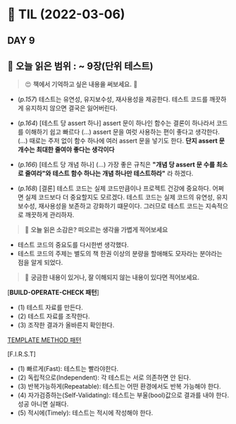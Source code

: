 # :pencil: TIL (2022-03-06)
## DAY 9
:book: 오늘 읽은 범위 : ~ 9장(단위 테스트)
---
> :heart_eyes: **책에서 기억하고 싶은 내용을 써보세요.** :clap:
- (_p.157_) 테스트는 유연성, 유지보수성, 재사용성을 제공한다. 테스트 코드를 깨끗하게 유지하지 않으면 결국은 잃어버린다.


- (_p.164_) [테스트 당 assert 하나] assert 문이 하나인 함수는 결론이 하나라서 코드를 이해하기 쉽고 빠르다
  (...) assert 문을 여럿 사용하는 편이 좋다고 생각한다.(...) 때로는 주저 없이 함수 하나에 여러 assert 문을
넣기도 한다. __단지 assert 문 개수는 최대한 줄여야 좋다는 생각이다__


- (_p.166_) [테스트 당 개념 하나] (...) 가장 좋은 규칙은 __"개념 당 assert 문 수를 최소로 줄여라"와 테스트 함수 하나는 개념 하나만 테스트하라"__ 라 하겠다.
 

- (_p.168_) [결론] 테스트 코드는 실제 코드만큼이나 프로젝트 건강에 중요하다. 어쩌면 실제 코드보다 더 중요할지도 모르겠다.
테스트 코드는 실제 코드의 유연성, 유지보수성, 재사용성을 보존하고 강화하기 떄문이다. 그러므로 테스트 코드는 지속적으로 깨끗하게 관리하자.


> :thinking: **오늘 읽은 소감은? 떠오르는 생각을 가볍게 적어보세요**
- 테스트 코드의 중요도를 다시한번 생각했다.
- 테스트 코드의 주제는 별도의 책 한권 이상의 분량을 할애해도 모자라는 분야라는 점을 알게 되었다.

> :mag_right: **궁금한 내용이 있거나, 잘 이해되지 않는 내용이 있다면 적어보세요.**  

[__BUILD-OPERATE-CHECK 패턴__]  
- (1) 테스트 자료를 만든다.
- (2) 테스트 자료를 조작한다.
- (3) 조작한 결과가 올바른지 확인한다.  

[TEMPLATE METHOD 패턴](https://ko.wikipedia.org/wiki/%ED%85%9C%ED%94%8C%EB%A6%BF_%EB%A9%94%EC%86%8C%EB%93%9C_%ED%8C%A8%ED%84%B4)
  
[F.I.R.S.T]
- (1) 빠르게(Fast): 테스트는 빨라야한다.
- (2) 독립적으로(Independent): 각 테스트는 서로 의존하면 안 된다.
- (3) 반복가능하게(Repeatable): 테스트는 어떤 환경에서도 반복 가능해야 한다.
- (4) 자가검증하는(Self-Validating): 테스트는 부울(bool)값으로 결과를 내야 한다. 성공 아니면 실패다.
- (5) 적시에(Timely): 테스트는 적시에 작성해야 한다.

